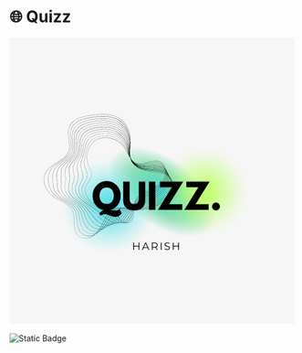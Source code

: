 # 🌐 Quizz

![Getting Started](./asset/H.png)

![Static Badge](https://img.shields.io/badge/QUIZZ-harish?style=for-the-badge&logo=QUIZZ&logoColor=50D3FF&label=HARISH&labelColor=50D3FF&color=FFFFFF)
